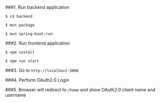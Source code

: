 ###1. Run backend application

`$ cd backend`

`$ mvn package`

`$ mvn spring-boot:run`

###2. Run frontend application

`$ npm install`

`$ npm run start`

###3. Go to `http://localhost:3000`

###4. Perform OAuth2.0 Login

###5. Browser will redirect to `/home` and show OAuth2.0 client name and username